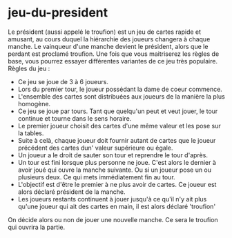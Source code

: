 # jeu-du-president
Le président (aussi appelé le troufion) est un jeu de cartes rapide et amusant, au cours duquel la hiérarchie des joueurs changera à chaque manche. Le vainqueur d'une manche devient le président, alors que le perdant est proclamé troufion. Une fois que vous maitriserez les règles de base, vous pourrez essayer différentes variantes de ce jeu très populaire.
Règles du jeu :

 - Ce jeu se joue de 3 à 6 joueurs.
 - Lors du premier tour, le joueur possédant la dame de coeur commence.
 - L'ensemble des cartes sont distribuées aux joueurs de la manière la plus homogène.
 - Ce jeu se joue par tours. Tant que quelqu'un peut et veut jouer, le tour continue et tourne dans le sens horaire.
 - Le premier joueur choisit des cartes d'une même valeur et les pose sur la tables.
 - Suite à celà, chaque joueur doit fournir autant de cartes que le joueur précédent des cartes dun' valeur supérieure ou égale.
 - Un joueur a le droit de sauter son tour et reprendre le tour d'après.
 - Un tour est fini lorsque plus personne ne joue. C'est alors le dernier à avoir joué qui ouvre la manche suivante. Ou si un joueur pose un ou plusieurs deux. Ce qui mets immédiatement fin au tour.
 - L'objectif est d'être le premier à ne plus avoir de cartes. Ce joueur est alors déclaré président de la manche.
 - Les joueurs restants continuent à jouer jusqu'à ce qu'il n'y ait plus qu'une joueur qui ait des cartes en main, il est alors déclaré 'troufion'

On décide alors ou non de jouer une nouvelle manche. Ce sera le troufion qui ouvrira la partie.
